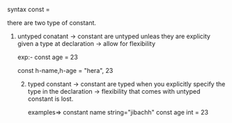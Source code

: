 syntax
    const <const name> <datatype> = <value>

there are two type of constant.
1. untyped conatant
   -> constant are untyped unleas they are explicity given a type at declaration
   -> allow for flexibility

   exp:-  const age = 23

   const h-name,h-age = "hera", 23


   2. typed constant
      -> constant are typed when you explicitly specify the type in the declaration
      -> flexibility that comes with untyped constant is lost.
      
      examples=>
       constant name string="jibachh"
      const age int = 23
